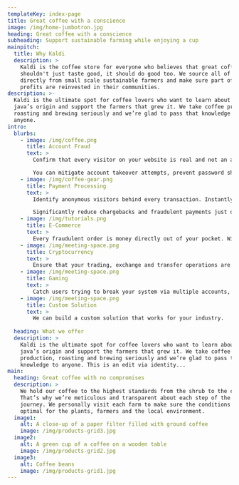 ```yaml
---
templateKey: index-page
title: Great coffee with a conscience
image: /img/home-jumbotron.jpg
heading: Great coffee with a conscience
subheading: Support sustainable farming while enjoying a cup
mainpitch:
  title: Why Kaldi
  description: >
    Kaldi is the coffee store for everyone who believes that great coffee
    shouldn't just taste good, it should do good too. We source all of our beans
    directly from small scale sustainable farmers and make sure part of the
    profits are reinvested in their communities.
description: >-
  Kaldi is the ultimate spot for coffee lovers who want to learn about their
  java’s origin and support the farmers that grew it. We take coffee production,
  roasting and brewing seriously and we’re glad to pass that knowledge to
  anyone.
intro:
  blurbs:
    - image: /img/coffee.png
      title: Account Fraud
      text: >
        Confirm that every visitor on your website is real and not an advanced bot using multiple techniques to create fake accounts.

        You can mitigate account takeover attempts, prevent password sharing and significantly reduce the number of fake accounts.
    - image: /img/coffee-gear.png
      title: Payment Processing
      text: >
        Identify anonymous visitors behind every transaction. Instantly recognize repeated card testing activity and link it to specific users.

        Significantly reduce chargebacks and fraudulent payments just one month after integrating FingerprintJS on your website.
    - image: /img/tutorials.png
      title: E-Commerce
      text: >
        Every fraudulent order is money directly out of your pocket. With our best in class tools you can stop malicious users before they cost you real money.
    - image: /img/meeting-space.png
      title: Cryptocurrency
      text: >
        Ensure that your trading, exchange and transfer operations are safe from malicious activity or account fraud.
    - image: /img/meeting-space.png
      title: Gaming
      text: >
        Catch users trying to break your system via multiple accounts, devices, and IP addresses to unjustly enrich themselves.
    - image: /img/meeting-space.png
      title: Custom Solution
      text: >
        We can build a custom solution that works for your industry.
        
  heading: What we offer
  description: >
    Kaldi is the ultimate spot for coffee lovers who want to learn about their
    java’s origin and support the farmers that grew it. We take coffee
    production, roasting and brewing seriously and we’re glad to pass that
    knowledge to anyone. This is an edit via identity...
main:
  heading: Great coffee with no compromises
  description: >
    We hold our coffee to the highest standards from the shrub to the cup.
    That’s why we’re meticulous and transparent about each step of the coffee’s
    journey. We personally visit each farm to make sure the conditions are
    optimal for the plants, farmers and the local environment.
  image1:
    alt: A close-up of a paper filter filled with ground coffee
    image: /img/products-grid3.jpg
  image2:
    alt: A green cup of a coffee on a wooden table
    image: /img/products-grid2.jpg
  image3:
    alt: Coffee beans
    image: /img/products-grid1.jpg
---
```

